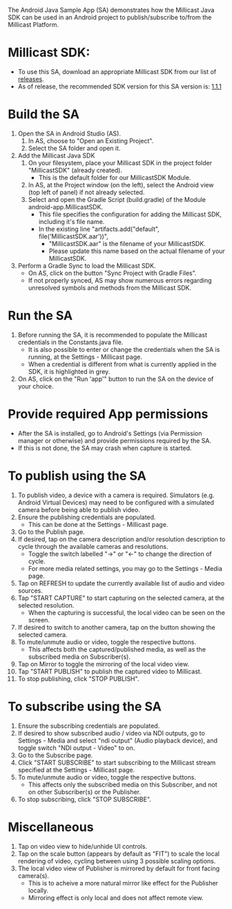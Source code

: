 The Android Java Sample App (SA) demonstrates how the Millicast Java SDK can be used in an Android project to publish/subscribe to/from the Millicast Platform.

# Millicast SDK:
- To use this SA, download an appropriate Millicast SDK from our list of [releases](https://github.com/millicast/millicast-native-sdk/tags).
- As of release, the recommended SDK version for this SA version is: [1.1.1](https://github.com/millicast/millicast-native-sdk/releases/tag/v1.0.0)

# Build the SA
1. Open the SA in Android Studio (AS).
    1. In AS, choose to "Open an Existing Project".
    1. Select the SA folder and open it.
1. Add the Millicast Java SDK
    1. On your filesystem, place your Millicast SDK in the project folder "MillicastSDK" (already created).
        - This is the default folder for our MillicastSDK Module.
    1. In AS, at the Project window (on the left), select the Android view (top left of panel) if not already selected.
    1. Select and open the Gradle Script (build.gradle) of the Module android-app.MillicastSDK.
        - This file specifies the configuration for adding the Millicast SDK, including it's file name.
        - In the existing line "artifacts.add("default", file('MillicastSDK.aar'))",
            - "MillicastSDK.aar" is the filename of your MillicastSDK.
            - Please update this name based on the actual filename of your MillicastSDK.
1. Perform a Gradle Sync to load the Millicast SDK.
    - On AS, click on the button "Sync Project with Gradle Files".
    - If not properly synced, AS may show numerous errors regarding unresolved symbols and methods from the Millicast SDK.

# Run the SA
1. Before running the SA, it is recommended to populate the Millicast credentials in the Constants.java file.
    - It is also possible to enter or change the credentials when the SA is running, at the Settings - Millicast page.
    - When a credential is different from what is currently applied in the SDK, it is highlighted in grey.
1. On AS, click on the "Run 'app'" button to run the SA on the device of your choice.

# Provide required App permissions
- After the SA is installed, go to Android's Settings (via Permission manager or otherwise) and provide permissions required by the SA.
- If this is not done, the SA may crash when capture is started.

# To publish using the SA
1. To publish video, a device with a camera is required. Simulators (e.g. Android Virtual Devices) may need to be configured with a simulated camera before being able to publish video.
1. Ensure the publishing credentials are populated.
    - This can be done at the Settings - Millicast page.
1. Go to the Publish page.
1. If desired, tap on the camera description and/or resolution description to cycle through the available cameras and resolutions.
    - Toggle the switch labelled "->" or "<-" to change the direction of cycle.
    - For more media related settings, you may go to the Settings - Media page.
1. Tap on REFRESH to update the currently available list of audio and video sources.
1. Tap "START CAPTURE" to start capturing on the selected camera, at the selected resolution.
    - When the capturing is successful, the local video can be seen on the screen.
1. If desired to switch to another camera, tap on the button showing the selected camera.
1. To mute/unmute audio or video, toggle the respective buttons.
    - This affects both the captured/published media, as well as the subscribed media on Subscriber(s).
1. Tap on Mirror to toggle the mirroring of the local video view.
1. Tap "START PUBLISH" to publish the captured video to Millicast.
1. To stop publishing, click "STOP PUBLISH".

# To subscribe using the SA
1. Ensure the subscribing credentials are populated.
1. If desired to show subscribed audio / video via NDI outputs, go to Settings - Media and select "ndi output" (Audio playback device), and toggle switch "NDI output - Video" to on.
1. Go to the Subscribe page.
1. Click "START SUBSCRIBE" to start subscribing to the Millicast stream specified at the Settings - Millicast page.
1. To mute/unmute audio or video, toggle the respective buttons.
    - This affects only the subscribed media on this Subscriber, and not on other Subscriber(s) or the Publisher.
1. To stop subscribing, click "STOP SUBSCRIBE".

# Miscellaneous
1. Tap on video view to hide/unhide UI controls.
1. Tap on the scale button (appears by default as "FIT") to scale the local rendering of video, cycling between using 3 possible scaling options.
1. The local video view of Publisher is mirrored by default for front facing camera(s).
    - This is to acheive a more natural mirror like effect for the Publisher locally.
    - Mirroring effect is only local and does not affect remote view.
